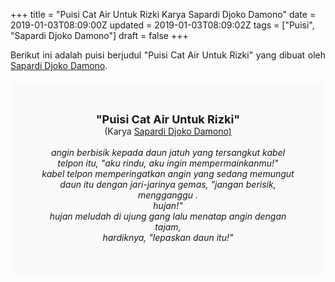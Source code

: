 +++
title = "Puisi Cat Air Untuk Rizki Karya Sapardi Djoko Damono"
date = 2019-01-03T08:09:00Z
updated = 2019-01-03T08:09:02Z
tags = ["Puisi", "Sapardi Djoko Damono"]
draft = false
+++

<div dir="ltr" style="text-align: left;" trbidi="on"><div style="text-align: justify;">Berikut ini adalah puisi berjudul "Puisi Cat Air Untuk Rizki" yang dibuat oleh <a href="http://ensiklopedia.kemdikbud.go.id/sastra/artikel/Sapardi_Djoko_Damono" target="_blank">Sapardi Djoko Damono</a>. </div><br /><div style="background: #FAFAFA; font-size: 14px; height: auto; margin: 0 auto; padding: 50px; text-align: center; width: auto;"><span style="font-size: 18px;"><b>"Puisi Cat Air Untuk Rizki"</b></span><br />(Karya <a href="https://www.sekata.web.id/tags/sapardi-djoko-damono" target="_blank">Sapardi Djoko Damono)</a> <br /><br /><i>angin berbisik kepada daun jatuh yang tersangkut kabel telpon itu, "aku rindu, aku ingin mempermainkanmu!"<br />kabel telpon memperingatkan angin yang sedang memungut daun itu dengan jari-jarinya gemas, "jangan berisik, mengganggu .<br />hujan!"<br />hujan meludah di ujung gang lalu menatap angin dengan tajam,<br />hardiknya, "lepaskan daun itu!"</i> </div></div>
